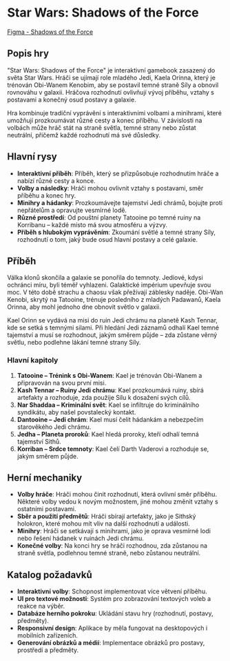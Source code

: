 # Star Wars: Shadows of the Force

[Figma - Shadows of the Force](https://www.figma.com/design/Jj13tJEqtj2Oa91zrdMhhR/Shadows-of-the-Force?node-id=0-1&t=nGB0eywPFq4gtwNd-1)

## Popis hry
"Star Wars: Shadows of the Force" je interaktivní gamebook zasazený do světa Star Wars. Hráči se ujímají role mladého Jedi, Kaela Orinna, který je trénován Obi-Wanem Kenobim, aby se postavil temné straně Síly a obnovil rovnováhu v galaxii. Hráčova rozhodnutí ovlivňují vývoj příběhu, vztahy s postavami a konečný osud postavy a galaxie.

Hra kombinuje tradiční vyprávění s interaktivními volbami a minihrami, které umožňují prozkoumávat různé cesty a konec příběhu. V závislosti na volbách může hráč stát na straně světla, temné strany nebo zůstat neutrální, přičemž každé rozhodnutí má své důsledky.

## Hlavní rysy
- **Interaktivní příběh**: Příběh, který se přizpůsobuje rozhodnutím hráče a nabízí různé cesty a konce.
- **Volby a následky**: Hráči mohou ovlivnit vztahy s postavami, směr příběhu a konec hry.
- **Minihry a hádanky**: Prozkoumávejte tajemství Jedi chrámů, bojujte proti nepřátelům a opravujte vesmírné lodě.
- **Různé prostředí**: Od pouštní planety Tatooine po temné ruiny na Korribanu – každé místo má svou atmosféru a výzvy.
- **Příběh s hlubokým vyprávěním**: Zkoumání světlé a temné strany Síly, rozhodnutí o tom, jaký bude osud hlavní postavy a celé galaxie.

## Příběh
Válka klonů skončila a galaxie se ponořila do temnoty. Jediové, kdysi ochránci míru, byli téměř vyhlazeni. Galaktické impérium upevňuje svou moc. V této době strachu a chaosu však přežívají záblesky naděje. Obi-Wan Kenobi, skrytý na Tatooine, trénuje posledního z mladých Padawanů, Kaela Orinna, aby mohl jednoho dne obnovit světlo v galaxii.

Kael Orinn se vydává na misi do ruin Jedi chrámu na planetě Kash Tennar, kde se setká s temnými silami. Při hledání Jedi záznamů odhalí Kael temné tajemství a musí se rozhodnout, jakým směrem půjde – zda zůstane věrný světlu, nebo podlehne lákání temné strany Síly.

### Hlavní kapitoly
1. **Tatooine – Trénink s Obi-Wanem**: Kael je trénován Obi-Wanem a připravován na svou první misi.
2. **Kash Tennar – Ruiny Jedi chrámu**: Kael prozkoumává ruiny, sbírá artefakty a rozhoduje, zda použije Sílu k dosažení svých cílů.
3. **Nar Shaddaa – Kriminální svět**: Kael se infiltruje do kriminálního syndikátu, aby našel povstalecký kontakt.
4. **Dantooine – Jedi chrám**: Kael musí čelit hádankám a nebezpečím starověkého Jedi chrámu.
5. **Jedha – Planeta proroků**: Kael hledá proroky, kteří odhalí temná tajemství Sithů.
6. **Korriban – Srdce temnoty**: Kael čelí Darth Vaderovi a rozhoduje se, jakým směrem půjde.

## Herní mechaniky
- **Volby hráče**: Hráči mohou činit rozhodnutí, která ovlivní směr příběhu. Některé volby vedou k novým možnostem, jiné mohou změnit vztahy s ostatními postavami.
- **Sběr a použití předmětů**: Hráči sbírají artefakty, jako je Sithský holokron, které mohou mít vliv na další rozhodnutí a události.
- **Minihry**: Hráči se setkávají s minihrami, jako je oprava vesmírné lodi nebo řešení hádanek v ruinách Jedi chrámu.
- **Konečné volby**: Na konci hry se hráči rozhodnou, zda zůstanou na straně světla, podlehnou temné straně, nebo zůstanou neutrální.

## Katalog požadavků
- **Interaktivní volby**: Schopnost implementovat více větvení příběhu.
- **UI pro textové možnosti**: Systém pro zobrazování textových voleb a reakce na výběr.
- **Databáze herního pokroku**: Ukládání stavu hry (rozhodnutí, postavy, předměty).
- **Responsivní design**: Aplikace by měla fungovat na desktopových i mobilních zařízeních.
- **Generování obrázků a médií**: Implementace obrázků pro postavy, prostředí a předměty.
